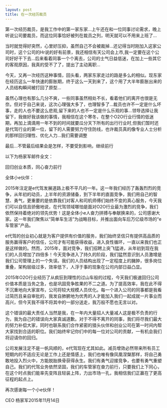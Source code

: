 ```yaml
---
layout: post
title: 在一次经历裁员
---
```


第一次经历裁员，是我工作中的第一家东家...上午还在和一位同事讨论需求，晚上听说公司要裁员，而这位同事恰好被列在裁员之列，明天就可以不用来上班了...

当时就觉得好突然，心里好压抑，虽然自己不会被裁掉...还记得当时刚加入这家公司时，这个公司的Hr说的好有前景，我还相信有天公司会上市,我一定要在这个公司好好干下去...后来看着同事一个个离去，公司的士气日益低迷，在加上一些其它的客观原因，我真的受不了了，提出了主动离职...

今天，又再一次经历这种事情，回头看，两家东家走过的路是多么的相似。现东家在经历这么一年快速的膨胀期，终于这么一天到来了，这个用了大半年膨胀出来的人员结构瞬间被打回了原型...

虽然心理也有那么几分不爽，一些同事虽然相处不长，看着他们的离开也很是无奈。但对于自己来说，这次心理强大多了，也理智多了...裁员也许不一定是什么坏事，走的人也不要这么悲观,留下来的人也不一定是什么乐观的事...领导选择让我留下，我做好我该做的事情，我相信在这个寒冬，在整个O2O行业行情的低迷期，再加上滴滴用一年不到的时间就要瓜分天下所有的出行行业时,但我们暂时还是代驾行业的第一位，留下的人需要努力守住防线，也许裁员真的像专业人士分析的那样回归理性、优化人力...我们需要调整

最后...不管最后结果会是怎样，不要受到影响，继续前行


以下为杨家军邮件全文：

回归创业本质，同心奋力前行

全体小e伙伴：

2015年注定是e代驾发展道路上极不平凡的一年。这一年我们经历了轰轰烈烈的竞争，从年初的动员，上半年的资源储备，到下半年的直面竞争，我们用自己的智慧、勇气，更重要的是依靠我们对客人和司机师傅们始终不变的真心服务，今天我们可以自信且骄傲地说，在代驾领域哪怕是面对O2O行业最为激烈的竞争，我们依然保持着绝对的领先优势！这是全体小e人奋力拼搏与奉献换来的，公司感谢大家。这一年我们聚焦以“简单车生活”为战略目标，并推出面向车后万亿级市场的“e车管家”产品。

e代驾的创业初心就是为客户提供有价值的服务，我们始终坚信只有提供高品质的服务赢得客户的信任，公司才有可能获得收益，进入良性循环，一直以来我们也正是这样做的。然而，2015年，面对竞争，我们招聘上突飞猛进，从年初到现在我们的人员增加了四倍多！今天竞争进入了持久的阶段，我们猛然意识到人员激增是我们公司管理上的一个失误。我们的人员结构出现了一定程度上的臃肿，很多岗位重叠，架构层级过多，效率低下，人浮于事的现象在公司内部日益凸显。

2015年O2O行业经历了从疯狂到理性的过山车般的过程，今天我们极速回归公司价值本质是当务之急，也是巩固竞争胜果的不二之道。为了提高效率，我在此不得不沉重地向大家宣布，公司将较大规模人员优化。每一个进入公司的同事都是我看过简历且亲自审批的，我发自肺腑地为优秀的人才能加入我们一起成就一片事业而高兴，但今天我不得不将其中的一部分送走，我万般不愿也无言以对。

这个错误的最大责任人当然是我，在一年内大量招人大量减人这是极不负责的行为，我为自己的错误向大家真诚道歉。对于不得不离开的同事，我们将尽我们最大的努力补偿大家，同时也联系我们合作紧密的猎头伙伴和创业公司在第一时间内帮大家找到合适的职位。我们始终牢记你们中的每一位对公司的贡献，一有机会我们将迎请你的回归。

公司发展注定不是一帆风顺的，e代驾现在尤其如此。减员增效必然带来所有员工短期内的不适应无论是工作上还是情感上，我们也唯有像凤凰涅槃那样，将自己勇敢地投入烈火中，方能脱胎换骨获得永生。我们有勇气迎接竞争，也要有勇气重塑自己。我们的代驾业务依然坚固，我们的车管家在奋力前行，只要我们上下同心，在这个时点我们能率先变阵且轻装上阵，力出市场一孔，我相信我们正赢在了更高征程的起点上。

再次感谢每一个小e伙伴！

CEO 杨家军2015年11月14日









